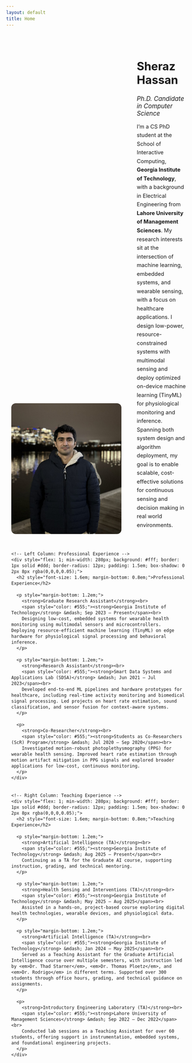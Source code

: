 ```yaml
---
layout: default
title: Home
---
```


<div style="display: flex; flex-wrap: wrap; align-items: flex-end; gap: 3em;  padding: 2em 1em;">
  <div style="flex: 0 0 300px;">
    <img src="/assets/profile.jpg" alt="Sheraz Hassan" style="width: 100%; border-radius: 12px; object-fit: cover;">
  </div>
  <div style="flex: 1; align-self: flex-end;">
    <h1 style="font-size: 2.2em; margin-bottom: 0.3em;">Sheraz Hassan</h1>
    <h2 style="font-weight: normal; font-size: 1.2em; margin-bottom: 0.6em;"><em>Ph.D. Candidate in Computer Science</em></h2>
    <!-- <p style="margin: 0.5em 0; font-size: 1.05em;">Machine Learning &bull; Embedded Health Sensing &bull; Wearable Computing</p> -->
    <p style="margin-top: 1em; font-size: 1.05em; line-height: 1.6;">
      I’m a CS PhD student at the School of Interactive Computing, <strong>Georgia Institute of Technology</strong>, with a background in Electrical Engineering from <strong>Lahore University of Management Sciences</strong>. My research interests sit at the intersection of machine learning, embedded systems, and wearable sensing, with a focus on healthcare applications. I design low-power, resource-constrained systems with multimodal sensing and deploy optimized on-device machine learning (TinyML) for physiological monitoring and inference. Spanning both system design and algorithm deployment, my goal is to enable scalable, cost-effective solutions for continuous sensing and decision making in real world environments.
    </p>
  </div>
</div>

<div style=" padding: 0 1em;">
  <div style="display: flex; flex-wrap: wrap; gap: 2em; align-items: stretch;">

    <!-- Left Column: Professional Experience -->
    <div style="flex: 1; min-width: 280px; background: #fff; border: 1px solid #ddd; border-radius: 12px; padding: 1.5em; box-shadow: 0 2px 8px rgba(0,0,0,0.05);">
      <h2 style="font-size: 1.6em; margin-bottom: 0.8em;">Professional Experience</h2>

      <p style="margin-bottom: 1.2em;">
        <strong>Graduate Research Assistant</strong><br>
        <span style="color: #555;"><strong>Georgia Institute of Technology</strong> &mdash; Sep 2023 – Present</span><br>
        Designing low-cost, embedded systems for wearable health monitoring using multimodal sensors and microcontrollers. Deploying resource-efficient machine learning (TinyML) on edge hardware for physiological signal processing and behavioral inference.
      </p>

      <p style="margin-bottom: 1.2em;">
        <strong>Research Assistant</strong><br>
        <span style="color: #555;"><strong>Smart Data Systems and Applications Lab (SDSA)</strong> &mdash; Jun 2021 – Jul 2023</span><br>
        Developed end-to-end ML pipelines and hardware prototypes for healthcare, including real-time activity monitoring and biomedical signal processing. Led projects on heart rate estimation, sound classification, and sensor fusion for context-aware systems.
      </p>

      <p>
        <strong>Co-Researcher</strong><br>
        <span style="color: #555;"><strong>Students as Co-Researchers (ScR) Program</strong> &mdash; Jul 2020 – Sep 2020</span><br>
        Investigated motion-robust photoplethysmography (PPG) for wearable health sensing. Improved heart rate estimation through motion artifact mitigation in PPG signals and explored broader applications for low-cost, continuous monitoring.
      </p>
    </div>


    <!-- Right Column: Teaching Experience -->
    <div style="flex: 1; min-width: 280px; background: #fff; border: 1px solid #ddd; border-radius: 12px; padding: 1.5em; box-shadow: 0 2px 8px rgba(0,0,0,0.05);">
      <h2 style="font-size: 1.6em; margin-bottom: 0.8em;">Teaching Experience</h2>

      <p style="margin-bottom: 1.2em;">
        <strong>Artificial Intelligence (TA)</strong><br>
        <span style="color: #555;"><strong>Georgia Institute of Technology</strong> &mdash; Aug 2025 – Present</span><br>
        Continuing as a TA for the Graduate AI course, supporting instruction, grading, and technical mentoring.
      </p>

      <p style="margin-bottom: 1.2em;">
        <strong>Health Sensing and Interventions (TA)</strong><br>
        <span style="color: #555;"><strong>Georgia Institute of Technology</strong> &mdash; May 2025 – Aug 2025</span><br>
        Assisted in a hands-on, project-based course exploring digital health technologies, wearable devices, and physiological data.
      </p>

      <p style="margin-bottom: 1.2em;">
        <strong>Artificial Intelligence (TA)</strong><br>
        <span style="color: #555;"><strong>Georgia Institute of Technology</strong> &mdash; Jan 2024 – May 2025</span><br>
        Served as a Teaching Assistant for the Graduate Artificial Intelligence course over multiple semesters, with instruction led by <em>Dr. Thad Starner</em>, <em>Dr. Thomas Ploetz</em>, and <em>Dr. Rodrigo</em> in different terms. Supported over 300 students through office hours, grading, and technical guidance on assignments.
      </p>

      <p>
        <strong>Introductory Engineering Laboratory (TA)</strong><br>
        <span style="color: #555;"><strong>Lahore University of Management Sciences</strong> &mdash; Sep 2022 – Dec 2022</span><br>
        Conducted lab sessions as a Teaching Assistant for over 60 students, offering support in instrumentation, embedded systems, and foundational engineering projects.
      </p>
    </div>


  </div>
</div>

<!-- Left Column: Work & Research Experience -->

